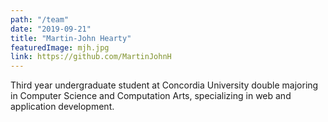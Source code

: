```yaml
---
path: "/team"
date: "2019-09-21"
title: "Martin-John Hearty"
featuredImage: mjh.jpg
link: https://github.com/MartinJohnH
---
```

Third year undergraduate student at Concordia University double majoring in Computer Science and Computation Arts, specializing in web and application development.